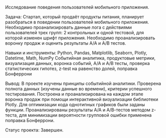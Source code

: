 Исследование поведения пользователей мобильного приложения.

Задача:
Стартап, который продаёт продукты питания, планирует разобраться в поведении пользователей мобильного приложения. Необходимо проанализировать данные лога с действиями пользователей трех групп: 2 контрольных и одной тестовой, для которой изменен шрифт приложения. Необходимо проанализировать воронку продаж и оценить результаты А/А и А/В тестов.

Навыки и инструменты:
Python, Pandas, Matplotlib, Seaborn, Plotly, Datetime, Math, NumPy
Событийная аналитика, продуктовые метрики, визуализация данных, воронка событий, А/А и А/В тесты, проверка статистических гипотез, z-test на равенство долей, поправка Бонферрони

Вывод:
В проекте изучены принципы событийной аналитики. Проверена полнота данных (изучены данные во времени), критерии успешного тестирования. Построена и проанализирована на каждом этапе воронка продаж при помощи интерактивной визуализации библиотеки Plotly. Для оптимизации кода однотипных графиков были заданы функции. Проанализированы результаты А/А и А/В-тестов методом z-теста, для минимизации вероятности групповой ошибки применена поправка Бонферрони.

Статус проекта:
Завершен.
